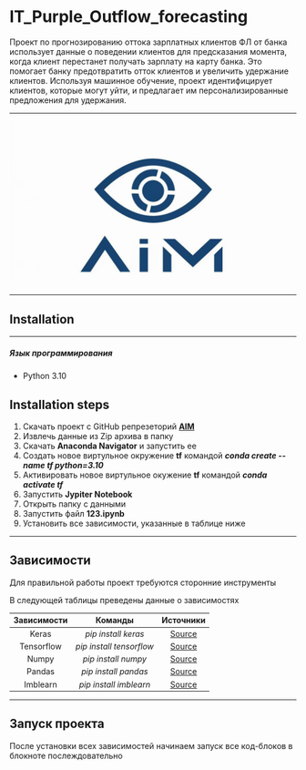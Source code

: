 # IT_Purple_Outflow_forecasting

Проект по прогнозированию оттока зарплатных клиентов ФЛ от банка использует данные о поведении клиентов для предсказания момента, когда клиент перестанет получать зарплату на карту банка. Это помогает банку предотвратить отток клиентов и увеличить удержание клиентов. Используя машинное обучение, проект идентифицирует клиентов, которые могут уйти, и предлагает им персонализированные предложения для удержания.
***
![Logo project](Logo.jpg)
***
## Installation
___
##### Язык программирования
* Python 3.10
## Installation steps
1. Скачать проект с GitHub репрезеторий [**AIM**](https://github.com/ArtificialIntelligenceMenace/IT_Purple_Outflow_forecasting.git "Скачать") 
2. Извлечь данные из Zip архива в папку
3. Скачать **Anaconda Navigator** и запустить ее
4. Создать новое виртульное окружение **tf**
командой ***conda create --name tf python=3.10***
5. Активировать новое виртульное окужение **tf**
командой ***conda activate tf***
6. Запустить **Jypiter Notebook**
7. Открыть папку с данными
8. Запустить файл **123.ipynb**
9. Установить все зависимости, указанные в таблице ниже
---
## Зависимости
Для правильной работы проект требуются сторонние инструменты

В следующей таблицы преведены данные о зависимостях

Зависимости | Команды | Источники | 
:-----------:|:---------:|:-----------:
Keras|*pip install keras*|[Source](https://pypi.org/project/keras/)
Tensorflow|*pip install tensorflow*|[Source](https://www.tensorflow.org/install?hl=ru)
Numpy|*pip install numpy*|[Source](https://pypi.org/project/numpy/)
Pandas|*pip install pandas*|[Source](https://pypi.org/project/pandas/)
Imblearn|*pip install imblearn*|[Source](https://pypi.org/project/imblearn/)
***
## Запуск проекта
После установки всех зависимостей начинаем запуск все код-блоков в блокноте послеждовательно
